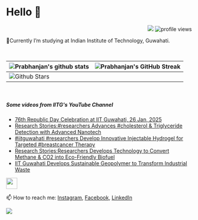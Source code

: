 <h1> Hello 👋  </h1>
<p align='center'>
</p>
<p align="right">
  <img src="https://img.shields.io/github/forks/prabhanjan-jadhav/prabhanjan-jadhav?style=social"></img>
  <img src="https://gpvc.arturio.dev/prabhanjan-jadhav" alt="profile views">
</p>


🏫Currently I’m studying at Indian Institute of Technology, Guwahati. 


<br>

| ![Prabhanjan's github stats](https://github-readme-stats.vercel.app/api?username=prabhanjan-jadhav&show_icons=true&theme=tokyonight) | ![Prabhanjan's GitHub Streak](https://github-readme-streak-stats.herokuapp.com/?user=prabhanjan-jadhav&theme=tokyonight) |
| --- | --- |
| ![Github Stars](https://github-readme-stats.vercel.app/api?username=prabhanjan-jadhav&show_icons=true&locale=en&count_private=true&hide_rank=true&custom_title=My%20GitHub%20Stats&disable_animations=true&theme=tokyonight)

<br>


##### Some videos from IITG's YouTube Channel
<!-- YOUTUBE-VIDEOS-LIST:START -->
- [76th Republic Day Celebration at IIT Guwahati, 26 Jan, 2025](https://www.youtube.com/watch?v=kCHq69BxNRs)
- [Research Stories:#researchers Advances #cholesterol  &amp; Triglyceride Detection with Advanced Nanotech](https://www.youtube.com/watch?v=hXIgNjYCD0I)
- [#iitguwahati #researchers  Develop Innovative Injectable Hydrogel for Targeted #breastcancer Therapy](https://www.youtube.com/watch?v=8BNswuQQWvc)
- [Research Stories:Researchers Develops Technology to Convert Methane &amp; CO2 into Eco-Friendly Biofuel](https://www.youtube.com/watch?v=6_AACwXBPS4)
- [IIT Guwahati Develops Sustainable Geopolymer to Transform Industrial Waste](https://www.youtube.com/watch?v=2OMR8cIl0eU)
<!-- YOUTUBE-VIDEOS-LIST:END -->
<p align="left">
<img src = "https://raw.githubusercontent.com/MartinHeinz/MartinHeinz/master/wave.gif" width = 30px>
</p>

📫 How to reach me: [Instagram](https://www.instagram.com/prabhanjanjadhav273/), [Facebook](https://www.facebook.com/profile.php?id=100075065617822), [LinkedIn](https://www.linkedin.com/in/prabhanjan-jadhav-18a176224/)

<p align="left">
  <img src="https://capsule-render.vercel.app/api?type=waving&color=gradient&height=60&section=footer&width=100"/>
</p>
<!--
**prabhanjan-jadhav/prabhanjan-jadhav** is a ✨ _special_ ✨ repository because its `README.md` (this file) appears on your GitHub profile.
